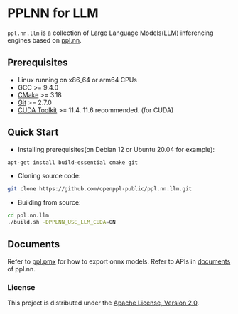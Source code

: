 # PPLNN for LLM

`ppl.nn.llm` is a collection of Large Language Models(LLM) inferencing engines based on [ppl.nn](https://github.com/openppl-public/ppl.nn).

## Prerequisites

* Linux running on x86_64 or arm64 CPUs
* GCC >= 9.4.0
* [CMake](https://cmake.org/download/) >= 3.18
* [Git](https://git-scm.com/downloads) >= 2.7.0
* [CUDA Toolkit](https://developer.nvidia.com/cuda-toolkit-archive) >= 11.4. 11.6 recommended. (for CUDA)

## Quick Start

* Installing prerequisites(on Debian 12 or Ubuntu 20.04 for example):

```bash
apt-get install build-essential cmake git
```

* Cloning source code:

```bash
git clone https://github.com/openppl-public/ppl.nn.llm.git
```

* Building from source:

```bash
cd ppl.nn.llm
./build.sh -DPPLNN_USE_LLM_CUDA=ON
```

## Documents

Refer to [ppl.pmx](https://github.com/openppl-public/ppl.pmx) for how to export onnx models. Refer to APIs in [documents](https://github.com/openppl-public/ppl.nn#documents) of ppl.nn.

### License

This project is distributed under the [Apache License, Version 2.0](LICENSE).
